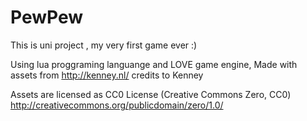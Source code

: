 # PewPew
This is uni project , my very first game ever :)

Using lua proggraming languange and LOVE game engine,
Made with assets from http://kenney.nl/ credits to Kenney

  Assets are licensed as CC0 
	License (Creative Commons Zero, CC0)
	http://creativecommons.org/publicdomain/zero/1.0/

